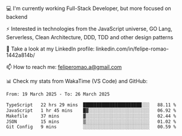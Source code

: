 💻 I'm currently working Full-Stack Developer, but more focused on backend

⚡ Interested in technologies from the JavaScript universe, GO Lang, Serverless, Clean Architecture, DDD, TDD and other design patterns

👥 Take a look at my LinkedIn profile: linkedin.com/in/felipe-romao-1442a814b/

📫 How to reach me: feliperomao.a@gmail.com

📊 Check my stats from WakaTime (VS Code) and GitHub:

<!--START_SECTION:waka-->

```txt
From: 19 March 2025 - To: 26 March 2025

TypeScript   22 hrs 29 mins  ██████████████████████░░░   88.11 %
JavaScript   1 hr 45 mins    █▓░░░░░░░░░░░░░░░░░░░░░░░   06.92 %
Makefile     37 mins         ▓░░░░░░░░░░░░░░░░░░░░░░░░   02.44 %
JSON         15 mins         ▒░░░░░░░░░░░░░░░░░░░░░░░░   01.02 %
Git Config   9 mins          ░░░░░░░░░░░░░░░░░░░░░░░░░   00.59 %
```

<!--END_SECTION:waka-->
